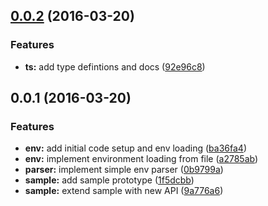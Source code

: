<a name="0.0.2"></a>
## [0.0.2](https://github.com/MarcScheib/aurelia-environment/compare/0.0.1...v0.0.2) (2016-03-20)


### Features

* **ts:** add type defintions and docs ([92e96c8](https://github.com/MarcScheib/aurelia-environment/commit/92e96c8))



<a name="0.0.1"></a>
## 0.0.1 (2016-03-20)


### Features

* **env:** add initial code setup and env loading ([ba36fa4](https://github.com/MarcScheib/aurelia-environment/commit/ba36fa4))
* **env:** implement environment loading from file ([a2785ab](https://github.com/MarcScheib/aurelia-environment/commit/a2785ab))
* **parser:** implement simple env parser ([0b9799a](https://github.com/MarcScheib/aurelia-environment/commit/0b9799a))
* **sample:** add sample prototype ([1f5dcbb](https://github.com/MarcScheib/aurelia-environment/commit/1f5dcbb))
* **sample:** extend sample with new API ([9a776a6](https://github.com/MarcScheib/aurelia-environment/commit/9a776a6))



